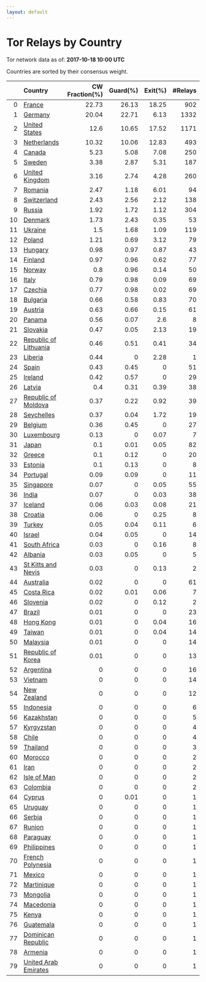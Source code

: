 ```yaml
---
layout: default
---
```



# Tor Relays by Country

Tor network data as of: **2017-10-18 10:00 UTC**

Countries are sorted by their consensus weight.

|    | Country                                                                  |   CW Fraction(%) |   Guard(%) |   Exit(%) |   #Relays |
|---:|:-------------------------------------------------------------------------|-----------------:|-----------:|----------:|----------:|
|  0 | [France](https://atlas.torproject.org/#search/country:fr)                |            22.73 |      26.13 |     18.25 |       902 |
|  1 | [Germany](https://atlas.torproject.org/#search/country:de)               |            20.04 |      22.71 |      6.13 |      1332 |
|  2 | [United States](https://atlas.torproject.org/#search/country:us)         |            12.6  |      10.65 |     17.52 |      1171 |
|  3 | [Netherlands](https://atlas.torproject.org/#search/country:nl)           |            10.32 |      10.06 |     12.83 |       493 |
|  4 | [Canada](https://atlas.torproject.org/#search/country:ca)                |             5.23 |       5.08 |      7.08 |       250 |
|  5 | [Sweden](https://atlas.torproject.org/#search/country:se)                |             3.38 |       2.87 |      5.31 |       187 |
|  6 | [United Kingdom](https://atlas.torproject.org/#search/country:gb)        |             3.16 |       2.74 |      4.28 |       260 |
|  7 | [Romania](https://atlas.torproject.org/#search/country:ro)               |             2.47 |       1.18 |      6.01 |        94 |
|  8 | [Switzerland](https://atlas.torproject.org/#search/country:ch)           |             2.43 |       2.56 |      2.12 |       138 |
|  9 | [Russia](https://atlas.torproject.org/#search/country:ru)                |             1.92 |       1.72 |      1.12 |       304 |
| 10 | [Denmark](https://atlas.torproject.org/#search/country:dk)               |             1.73 |       2.43 |      0.35 |        53 |
| 11 | [Ukraine](https://atlas.torproject.org/#search/country:ua)               |             1.5  |       1.68 |      1.09 |       119 |
| 12 | [Poland](https://atlas.torproject.org/#search/country:pl)                |             1.21 |       0.69 |      3.12 |        79 |
| 13 | [Hungary](https://atlas.torproject.org/#search/country:hu)               |             0.98 |       0.97 |      0.87 |        43 |
| 14 | [Finland](https://atlas.torproject.org/#search/country:fi)               |             0.97 |       0.96 |      0.62 |        77 |
| 15 | [Norway](https://atlas.torproject.org/#search/country:no)                |             0.8  |       0.96 |      0.14 |        50 |
| 16 | [Italy](https://atlas.torproject.org/#search/country:it)                 |             0.79 |       0.98 |      0.09 |        69 |
| 17 | [Czechia](https://atlas.torproject.org/#search/country:cz)               |             0.77 |       0.98 |      0.02 |        69 |
| 18 | [Bulgaria](https://atlas.torproject.org/#search/country:bg)              |             0.66 |       0.58 |      0.83 |        70 |
| 19 | [Austria](https://atlas.torproject.org/#search/country:at)               |             0.63 |       0.66 |      0.15 |        61 |
| 20 | [Panama](https://atlas.torproject.org/#search/country:pa)                |             0.56 |       0.07 |      2.6  |         8 |
| 21 | [Slovakia](https://atlas.torproject.org/#search/country:sk)              |             0.47 |       0.05 |      2.13 |        19 |
| 22 | [Republic of Lithuania](https://atlas.torproject.org/#search/country:lt) |             0.46 |       0.51 |      0.41 |        34 |
| 23 | [Liberia](https://atlas.torproject.org/#search/country:lr)               |             0.44 |       0    |      2.28 |         1 |
| 24 | [Spain](https://atlas.torproject.org/#search/country:es)                 |             0.43 |       0.45 |      0    |        51 |
| 25 | [Ireland](https://atlas.torproject.org/#search/country:ie)               |             0.42 |       0.57 |      0    |        29 |
| 26 | [Latvia](https://atlas.torproject.org/#search/country:lv)                |             0.4  |       0.31 |      0.39 |        38 |
| 27 | [Republic of Moldova](https://atlas.torproject.org/#search/country:md)   |             0.37 |       0.22 |      0.92 |        39 |
| 28 | [Seychelles](https://atlas.torproject.org/#search/country:sc)            |             0.37 |       0.04 |      1.72 |        19 |
| 29 | [Belgium](https://atlas.torproject.org/#search/country:be)               |             0.36 |       0.45 |      0    |        27 |
| 30 | [Luxembourg](https://atlas.torproject.org/#search/country:lu)            |             0.13 |       0    |      0.07 |         7 |
| 31 | [Japan](https://atlas.torproject.org/#search/country:jp)                 |             0.1  |       0.01 |      0.05 |        82 |
| 32 | [Greece](https://atlas.torproject.org/#search/country:gr)                |             0.1  |       0.12 |      0    |        20 |
| 33 | [Estonia](https://atlas.torproject.org/#search/country:ee)               |             0.1  |       0.13 |      0    |         8 |
| 34 | [Portugal](https://atlas.torproject.org/#search/country:pt)              |             0.09 |       0.09 |      0    |        11 |
| 35 | [Singapore](https://atlas.torproject.org/#search/country:sg)             |             0.07 |       0    |      0.05 |        55 |
| 36 | [India](https://atlas.torproject.org/#search/country:in)                 |             0.07 |       0    |      0.03 |        38 |
| 37 | [Iceland](https://atlas.torproject.org/#search/country:is)               |             0.06 |       0.03 |      0.08 |        21 |
| 38 | [Croatia](https://atlas.torproject.org/#search/country:hr)               |             0.06 |       0    |      0.25 |         8 |
| 39 | [Turkey](https://atlas.torproject.org/#search/country:tr)                |             0.05 |       0.04 |      0.11 |         6 |
| 40 | [Israel](https://atlas.torproject.org/#search/country:il)                |             0.04 |       0.05 |      0    |        14 |
| 41 | [South Africa](https://atlas.torproject.org/#search/country:za)          |             0.03 |       0    |      0.16 |         8 |
| 42 | [Albania](https://atlas.torproject.org/#search/country:al)               |             0.03 |       0.05 |      0    |         5 |
| 43 | [St Kitts and Nevis](https://atlas.torproject.org/#search/country:kn)    |             0.03 |       0    |      0.13 |         2 |
| 44 | [Australia](https://atlas.torproject.org/#search/country:au)             |             0.02 |       0    |      0    |        61 |
| 45 | [Costa Rica](https://atlas.torproject.org/#search/country:cr)            |             0.02 |       0.01 |      0.06 |         7 |
| 46 | [Slovenia](https://atlas.torproject.org/#search/country:si)              |             0.02 |       0    |      0.12 |         2 |
| 47 | [Brazil](https://atlas.torproject.org/#search/country:br)                |             0.01 |       0    |      0    |        23 |
| 48 | [Hong Kong](https://atlas.torproject.org/#search/country:hk)             |             0.01 |       0    |      0.04 |        16 |
| 49 | [Taiwan](https://atlas.torproject.org/#search/country:tw)                |             0.01 |       0    |      0.04 |        14 |
| 50 | [Malaysia](https://atlas.torproject.org/#search/country:my)              |             0.01 |       0    |      0    |        14 |
| 51 | [Republic of Korea](https://atlas.torproject.org/#search/country:kr)     |             0.01 |       0    |      0    |        13 |
| 52 | [Argentina](https://atlas.torproject.org/#search/country:ar)             |             0    |       0    |      0    |        16 |
| 53 | [Vietnam](https://atlas.torproject.org/#search/country:vn)               |             0    |       0    |      0    |        14 |
| 54 | [New Zealand](https://atlas.torproject.org/#search/country:nz)           |             0    |       0    |      0    |        12 |
| 55 | [Indonesia](https://atlas.torproject.org/#search/country:id)             |             0    |       0    |      0    |         6 |
| 56 | [Kazakhstan](https://atlas.torproject.org/#search/country:kz)            |             0    |       0    |      0    |         5 |
| 57 | [Kyrgyzstan](https://atlas.torproject.org/#search/country:kg)            |             0    |       0    |      0    |         4 |
| 58 | [Chile](https://atlas.torproject.org/#search/country:cl)                 |             0    |       0    |      0    |         4 |
| 59 | [Thailand](https://atlas.torproject.org/#search/country:th)              |             0    |       0    |      0    |         3 |
| 60 | [Morocco](https://atlas.torproject.org/#search/country:ma)               |             0    |       0    |      0    |         2 |
| 61 | [Iran](https://atlas.torproject.org/#search/country:ir)                  |             0    |       0    |      0    |         2 |
| 62 | [Isle of Man](https://atlas.torproject.org/#search/country:im)           |             0    |       0    |      0    |         2 |
| 63 | [Colombia](https://atlas.torproject.org/#search/country:co)              |             0    |       0    |      0    |         2 |
| 64 | [Cyprus](https://atlas.torproject.org/#search/country:cy)                |             0    |       0.01 |      0    |         1 |
| 65 | [Uruguay](https://atlas.torproject.org/#search/country:uy)               |             0    |       0    |      0    |         1 |
| 66 | [Serbia](https://atlas.torproject.org/#search/country:rs)                |             0    |       0    |      0    |         1 |
| 67 | [Runion](https://atlas.torproject.org/#search/country:re)                |             0    |       0    |      0    |         1 |
| 68 | [Paraguay](https://atlas.torproject.org/#search/country:py)              |             0    |       0    |      0    |         1 |
| 69 | [Philippines](https://atlas.torproject.org/#search/country:ph)           |             0    |       0    |      0    |         1 |
| 70 | [French Polynesia](https://atlas.torproject.org/#search/country:pf)      |             0    |       0    |      0    |         1 |
| 71 | [Mexico](https://atlas.torproject.org/#search/country:mx)                |             0    |       0    |      0    |         1 |
| 72 | [Martinique](https://atlas.torproject.org/#search/country:mq)            |             0    |       0    |      0    |         1 |
| 73 | [Mongolia](https://atlas.torproject.org/#search/country:mn)              |             0    |       0    |      0    |         1 |
| 74 | [Macedonia](https://atlas.torproject.org/#search/country:mk)             |             0    |       0    |      0    |         1 |
| 75 | [Kenya](https://atlas.torproject.org/#search/country:ke)                 |             0    |       0    |      0    |         1 |
| 76 | [Guatemala](https://atlas.torproject.org/#search/country:gt)             |             0    |       0    |      0    |         1 |
| 77 | [Dominican Republic](https://atlas.torproject.org/#search/country:do)    |             0    |       0    |      0    |         1 |
| 78 | [Armenia](https://atlas.torproject.org/#search/country:am)               |             0    |       0    |      0    |         1 |
| 79 | [United Arab Emirates](https://atlas.torproject.org/#search/country:ae)  |             0    |       0    |      0    |         1 |